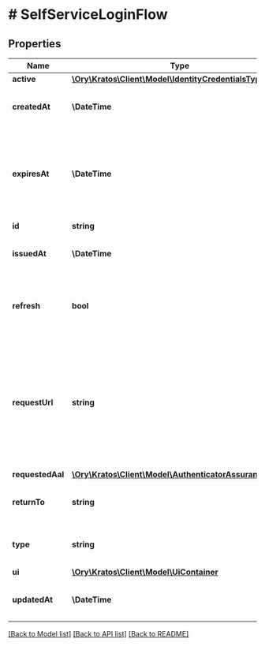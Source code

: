 # # SelfServiceLoginFlow

## Properties

Name | Type | Description | Notes
------------ | ------------- | ------------- | -------------
**active** | [**\Ory\Kratos\Client\Model\IdentityCredentialsType**](IdentityCredentialsType.md) |  | [optional]
**createdAt** | **\DateTime** | CreatedAt is a helper struct field for gobuffalo.pop. | [optional]
**expiresAt** | **\DateTime** | ExpiresAt is the time (UTC) when the flow expires. If the user still wishes to log in, a new flow has to be initiated. |
**id** | **string** |  |
**issuedAt** | **\DateTime** | IssuedAt is the time (UTC) when the flow started. |
**refresh** | **bool** | Refresh stores whether this login flow should enforce re-authentication. | [optional]
**requestUrl** | **string** | RequestURL is the initial URL that was requested from Ory Kratos. It can be used to forward information contained in the URL&#39;s path or query for example. |
**requestedAal** | [**\Ory\Kratos\Client\Model\AuthenticatorAssuranceLevel**](AuthenticatorAssuranceLevel.md) |  | [optional]
**returnTo** | **string** | ReturnTo contains the requested return_to URL. | [optional]
**type** | **string** | The flow type can either be &#x60;api&#x60; or &#x60;browser&#x60;. |
**ui** | [**\Ory\Kratos\Client\Model\UiContainer**](UiContainer.md) |  |
**updatedAt** | **\DateTime** | UpdatedAt is a helper struct field for gobuffalo.pop. | [optional]

[[Back to Model list]](../../README.md#models) [[Back to API list]](../../README.md#endpoints) [[Back to README]](../../README.md)
